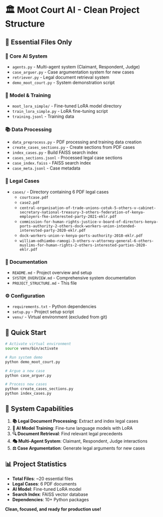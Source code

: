 # 🏛️ Moot Court AI - Clean Project Structure

## 📁 **Essential Files Only**

### **🤖 Core AI System**
- `agents.py` - Multi-agent system (Claimant, Respondent, Judge)
- `case_arguer.py` - Case argumentation system for new cases
- `retriever.py` - Legal document retrieval system
- `demo_moot_court.py` - System demonstration script

### **🧠 Model & Training**
- `moot_lora_simple/` - Fine-tuned LoRA model directory
- `train_lora_simple.py` - LoRA fine-tuning script
- `training.jsonl` - Training data

### **📚 Data Processing**
- `data_preprocess.py` - PDF processing and training data creation
- `create_cases_sections.py` - Create sections from PDF cases
- `index_cases.py` - Build FAISS search index
- `cases_sections.jsonl` - Processed legal case sections
- `case_index.faiss` - FAISS search index
- `case_meta.jsonl` - Case metadata

### **📄 Legal Cases**
- `cases/` - Directory containing 6 PDF legal cases
  - `courtcase.pdf`
  - `case2.pdf`
  - `central-organisation-of-trade-unions-cotuk-5-others-v-cabinet-secretary-national-treasury-3-others-federation-of-kenya-employers-fke-interested-party-2021-eklr.pdf`
  - `commission-for-human-rights-justice-v-board-of-directors-kenya-ports-authority-2-others-dock-workers-union-intended-interested-party-2020-eklr.pdf`
  - `dock-workers-union-v-kenya-ports-authority-2018-eklr.pdf`
  - `william-odhiambo-ramogi-3-others-v-attorney-general-6-others-muslims-for-human-rights-2-others-interested-parties-2020-eklr.pdf`

### **📖 Documentation**
- `README.md` - Project overview and setup
- `SYSTEM_OVERVIEW.md` - Comprehensive system documentation
- `PROJECT_STRUCTURE.md` - This file

### **⚙️ Configuration**
- `requirements.txt` - Python dependencies
- `setup.py` - Project setup script
- `venv/` - Virtual environment (excluded from git)

## 🚀 **Quick Start**

```bash
# Activate virtual environment
source venv/bin/activate

# Run system demo
python demo_moot_court.py

# Argue a new case
python case_arguer.py

# Process new cases
python create_cases_sections.py
python index_cases.py
```

## 🎯 **System Capabilities**

1. **📚 Legal Document Processing**: Extract and index legal cases
2. **🧠 AI Model Training**: Fine-tune language models with LoRA
3. **🔍 Document Retrieval**: Find relevant legal precedents
4. **🎭 Multi-Agent System**: Claimant, Respondent, Judge interactions
5. **⚖️ Case Argumentation**: Generate legal arguments for new cases

## 📊 **Project Statistics**

- **Total Files**: ~20 essential files
- **Legal Cases**: 6 PDF documents
- **AI Model**: Fine-tuned LoRA model
- **Search Index**: FAISS vector database
- **Dependencies**: 10+ Python packages

**Clean, focused, and ready for production use!**
